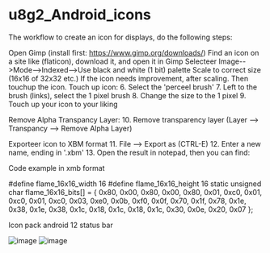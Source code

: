# u8g2_Android_icons

The workflow to create an icon for displays, do the following steps:

Open Gimp (install first: https://www.gimp.org/downloads/)
Find an icon on a site like (flaticon), download it, and open it in Gimp
Selecteer Image-->Mode-->Indexed-->Use black and white (1 bit) palette
Scale to correct size (16x16 of 32x32 etc.)
If the icon needs improvement, after scaling. Then touchup the icon.
Touch up icon:
6. Select the 'perceel brush'
7. Left to the brush (links), select the 1 pixel brush
8. Change the size to the 1 pixel
9. Touch up your icon to your liking

Remove Alpha Transpancy Layer:
10. Remove transparency layer (Layer --> Transpancy --> Remove Alpha Layer)

Exporteer icon to XBM format
11. File --> Export as (CTRL-E)
12. Enter a new name, ending in '.xbm'
13. Open the result in notepad, then you can find:

Code example in xmb format

#define flame_16x16_width 16
#define flame_16x16_height 16
static unsigned char flame_16x16_bits[] = {
0x80, 0x00, 0x80, 0x00, 0x80, 0x01, 0xc0, 0x01, 0xc0, 0x01, 0xc0, 0x03,
0xe0, 0x0b, 0xf0, 0x0f, 0x70, 0x1f, 0x78, 0x1e, 0x38, 0x1e, 0x38, 0x1c,
0x18, 0x1c, 0x18, 0x1c, 0x30, 0x0e, 0x20, 0x07 };

Icon pack android 12 status bar

![image](https://user-images.githubusercontent.com/16858919/143130290-67cb535d-7be4-42a2-865f-6fe857871160.png)
![image](https://user-images.githubusercontent.com/16858919/142770997-35cdd05c-045d-42bb-ab1f-fa30d024b537.png)

